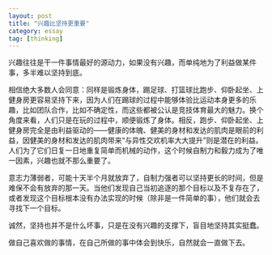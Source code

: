 ```yaml
---
layout: post
title: "兴趣比坚持更重要"
category: essay
tag: [thinking]
---
```

兴趣往往是干一件事情最好的源动力，如果没有兴趣，而单纯地为了利益做某件事，多半难以坚持到底。


相信绝大多数人会同意：同样是锻炼身体，踢足球、打篮球比跑步、仰卧起坐、上健身房更容易坚持下来，因为人们在踢球的过程中能够体验比运动本身更多的乐趣，比如团队合作，比如不确定性，而这些都被公认是竞技体育最大的魅力。换个角度来看，人们只是在玩的过程中，顺便锻炼了身体。相反，跑步、仰卧起坐、上健身房完全是由利益驱动的——健康的体魄、健美的身材和发达的肌肉是眼前的利益，因健美的身材和发达的肌肉带来“与异性交欢机率大大提升”则是潜在的利益。人们为了它们日复一日地重复简单而机械的动作，这个时候自制力和毅力成为了唯一因素，兴趣也就不那么重要了。


意志力薄弱者，可能十天半个月就放弃了，自制力强者可以坚持更长的时间，但是难保不会有放弃的那一天。当他们发现自己当初追逐的那个目标以及不复存在了，或者发现这个目标根本没有办法实现的时候（除非是一件简单的事），他们就会去寻找下一个目标。


诚然，坚持也并不是什么坏事，只是在没有兴趣的支撑下，盲目地坚持其实挺蠢。


做自己喜欢做的事情，在自己所做的事中体会到快乐，自然就会一直做下去。

